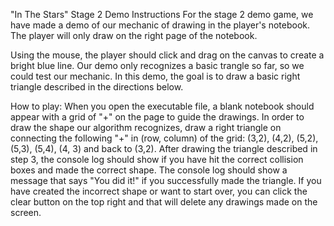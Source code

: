 "In The Stars" Stage 2 Demo Instructions
For the stage 2 demo game, we have made a demo of our mechanic of drawing in the player's notebook. The player will only draw on the right page of the notebook.

Using the mouse, the player should click and drag on the canvas to create a bright blue line. Our demo only recognizes a basic trangle so far, so we could test our mechanic. In this demo, the goal is to draw a basic right triangle described in the directions below.

How to play:
When you open the executable file, a blank notebook should appear with a grid of "+" on the page to guide the drawings.
In order to draw the shape our algorithm recognizes, draw a right triangle on connecting the following "+" in (row, column) of the grid: (3,2), (4,2), (5,2), (5,3), (5,4), (4, 3) and back to (3,2).
After drawing the triangle described in step 3, the console log should show if you have hit the correct collision boxes and made the correct shape. The console log should show a message that says "You did it!" if you successfully made the triangle.
If you have created the incorrect shape or want to start over, you can click the clear button on the top right and that will delete any drawings made on the screen.